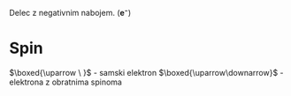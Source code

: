 Delec z negativnim nabojem. (**e⁻**)
# Spin
$\boxed{\uparrow \ }$ - samski elektron
$\boxed{\uparrow\downarrow}$ - elektrona z obratnima spinoma 